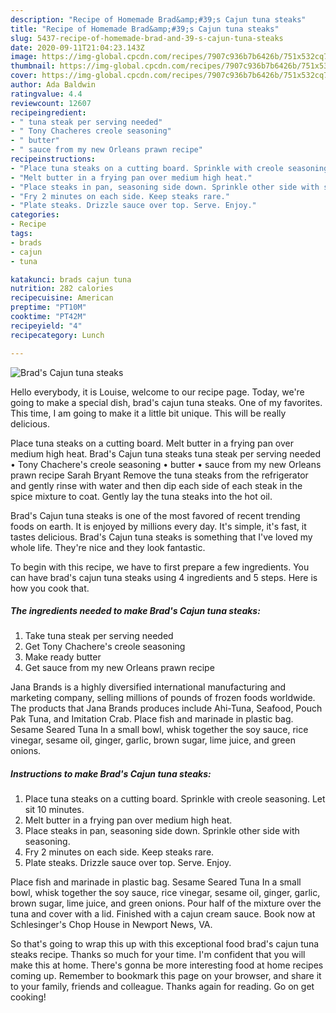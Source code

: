 ```yaml
---
description: "Recipe of Homemade Brad&amp;#39;s Cajun tuna steaks"
title: "Recipe of Homemade Brad&amp;#39;s Cajun tuna steaks"
slug: 5437-recipe-of-homemade-brad-and-39-s-cajun-tuna-steaks
date: 2020-09-11T21:04:23.143Z
image: https://img-global.cpcdn.com/recipes/7907c936b7b6426b/751x532cq70/brads-cajun-tuna-steaks-recipe-main-photo.jpg
thumbnail: https://img-global.cpcdn.com/recipes/7907c936b7b6426b/751x532cq70/brads-cajun-tuna-steaks-recipe-main-photo.jpg
cover: https://img-global.cpcdn.com/recipes/7907c936b7b6426b/751x532cq70/brads-cajun-tuna-steaks-recipe-main-photo.jpg
author: Ada Baldwin
ratingvalue: 4.4
reviewcount: 12607
recipeingredient:
- " tuna steak per serving needed"
- " Tony Chacheres creole seasoning"
- " butter"
- " sauce from my new Orleans prawn recipe"
recipeinstructions:
- "Place tuna steaks on a cutting board. Sprinkle with creole seasoning. Let sit 10 minutes."
- "Melt butter in a frying pan over medium high heat."
- "Place steaks in pan, seasoning side down. Sprinkle other side with seasoning."
- "Fry 2 minutes on each side. Keep steaks rare."
- "Plate steaks. Drizzle sauce over top. Serve. Enjoy."
categories:
- Recipe
tags:
- brads
- cajun
- tuna

katakunci: brads cajun tuna 
nutrition: 282 calories
recipecuisine: American
preptime: "PT10M"
cooktime: "PT42M"
recipeyield: "4"
recipecategory: Lunch

---
```



![Brad&#39;s Cajun tuna steaks](https://img-global.cpcdn.com/recipes/7907c936b7b6426b/751x532cq70/brads-cajun-tuna-steaks-recipe-main-photo.jpg)

Hello everybody, it is Louise, welcome to our recipe page. Today, we're going to make a special dish, brad&#39;s cajun tuna steaks. One of my favorites. This time, I am going to make it a little bit unique. This will be really delicious.

Place tuna steaks on a cutting board. Melt butter in a frying pan over medium high heat. Brad&#39;s Cajun tuna steaks tuna steak per serving needed • Tony Chachere&#39;s creole seasoning • butter • sauce from my new Orleans prawn recipe Sarah Bryant Remove the tuna steaks from the refrigerator and gently rinse with water and then dip each side of each steak in the spice mixture to coat. Gently lay the tuna steaks into the hot oil.

Brad&#39;s Cajun tuna steaks is one of the most favored of recent trending foods on earth. It is enjoyed by millions every day. It's simple, it's fast, it tastes delicious. Brad&#39;s Cajun tuna steaks is something that I've loved my whole life. They're nice and they look fantastic.


To begin with this recipe, we have to first prepare a few ingredients. You can have brad&#39;s cajun tuna steaks using 4 ingredients and 5 steps. Here is how you cook that.

<!--inarticleads1-->

##### The ingredients needed to make Brad&#39;s Cajun tuna steaks:

1. Take  tuna steak per serving needed
1. Get  Tony Chachere&#39;s creole seasoning
1. Make ready  butter
1. Get  sauce from my new Orleans prawn recipe


Jana Brands is a highly diversified international manufacturing and marketing company, selling millions of pounds of frozen foods worldwide. The products that Jana Brands produces include Ahi-Tuna, Seafood, Pouch Pak Tuna, and Imitation Crab. Place fish and marinade in plastic bag. Sesame Seared Tuna In a small bowl, whisk together the soy sauce, rice vinegar, sesame oil, ginger, garlic, brown sugar, lime juice, and green onions. 

<!--inarticleads2-->

##### Instructions to make Brad&#39;s Cajun tuna steaks:

1. Place tuna steaks on a cutting board. Sprinkle with creole seasoning. Let sit 10 minutes.
1. Melt butter in a frying pan over medium high heat.
1. Place steaks in pan, seasoning side down. Sprinkle other side with seasoning.
1. Fry 2 minutes on each side. Keep steaks rare.
1. Plate steaks. Drizzle sauce over top. Serve. Enjoy.


Place fish and marinade in plastic bag. Sesame Seared Tuna In a small bowl, whisk together the soy sauce, rice vinegar, sesame oil, ginger, garlic, brown sugar, lime juice, and green onions. Pour half of the mixture over the tuna and cover with a lid. Finished with a cajun cream sauce. Book now at Schlesinger&#39;s Chop House in Newport News, VA. 

So that's going to wrap this up with this exceptional food brad&#39;s cajun tuna steaks recipe. Thanks so much for your time. I'm confident that you will make this at home. There's gonna be more interesting food at home recipes coming up. Remember to bookmark this page on your browser, and share it to your family, friends and colleague. Thanks again for reading. Go on get cooking!
